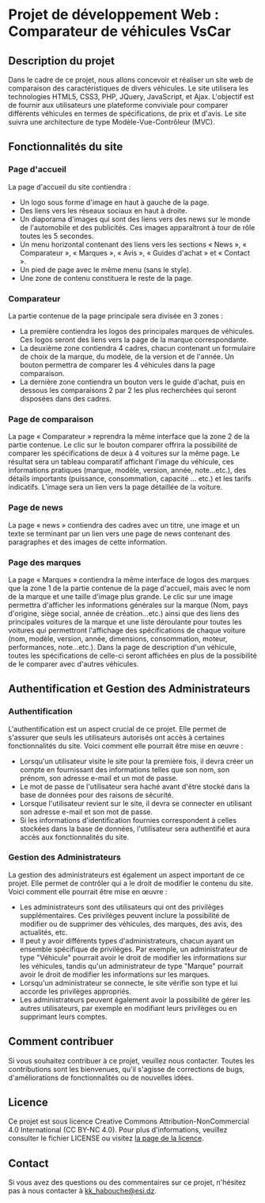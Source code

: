 # Projet de développement Web : Comparateur de véhicules VsCar

## Description du projet

Dans le cadre de ce projet, nous allons concevoir et réaliser un site web de comparaison des caractéristiques de divers véhicules. Le site utilisera les technologies HTML5, CSS3, PHP, JQuery, JavaScript, et Ajax. L'objectif est de fournir aux utilisateurs une plateforme conviviale pour comparer différents véhicules en termes de spécifications, de prix et d'avis. Le site suivra une architecture de type Modèle-Vue-Contrôleur (MVC).

## Fonctionnalités du site

### Page d'accueil

La page d'accueil du site contiendra :

- Un logo sous forme d'image en haut à gauche de la page.
- Des liens vers les réseaux sociaux en haut à droite.
- Un diaporama d'images qui sont des liens vers des news sur le monde de l'automobile et des publicités. Ces images apparaîtront à tour de rôle toutes les 5 secondes.
- Un menu horizontal contenant des liens vers les sections « News », « Comparateur », « Marques », « Avis », « Guides d'achat » et « Contact ».
- Un pied de page avec le même menu (sans le style).
- Une zone de contenu constituera le reste de la page.

### Comparateur

La partie contenue de la page principale sera divisée en 3 zones :

- La première contiendra les logos des principales marques de véhicules. Ces logos seront des liens vers la page de la marque correspondante.
- La deuxième zone contiendra 4 cadres, chacun contenant un formulaire de choix de la marque, du modèle, de la version et de l'année. Un bouton permettra de comparer les 4 véhicules dans la page comparaison.
- La dernière zone contiendra un bouton vers le guide d'achat, puis en dessous les comparaisons 2 par 2 les plus recherchées qui seront disposées dans des cadres.

### Page de comparaison

La page « Comparateur » reprendra la même interface que la zone 2 de la partie contenue. Le clic sur le bouton comparer offrira la possibilité de comparer les spécifications de deux à 4 voitures sur la même page. Le résultat sera un tableau comparatif affichant l'image du véhicule, ces informations pratiques (marque, modèle, version, année, note...etc.), des détails importants (puissance, consommation, capacité ... etc.) et les tarifs indicatifs. L'image sera un lien vers la page détaillée de la voiture.

### Page de news

La page « news » contiendra des cadres avec un titre, une image et un texte se terminant par un lien vers une page de news contenant des paragraphes et des images de cette information.

### Page des marques

La page « Marques » contiendra la même interface de logos des marques que la zone 1 de la partie contenue de la page d'accueil, mais avec le nom de la marque et une taille d'image plus grande. Le clic sur une image permettra d'afficher les informations générales sur la marque (Nom, pays d'origine, siège social, année de création...etc.) ainsi que des liens des principales voitures de la marque et une liste déroulante pour toutes les voitures qui permettront l'affichage des spécifications de chaque voiture (nom, modèle, version, année, dimensions, consommation, moteur, performances, note...etc.). Dans la page de description d'un véhicule, toutes les spécifications de celle-ci seront affichées en plus de la possibilité de le comparer avec d'autres véhicules.

## Authentification et Gestion des Administrateurs

### Authentification

L'authentification est un aspect crucial de ce projet. Elle permet de s'assurer que seuls les utilisateurs autorisés ont accès à certaines fonctionnalités du site. Voici comment elle pourrait être mise en œuvre :

- Lorsqu'un utilisateur visite le site pour la première fois, il devra créer un compte en fournissant des informations telles que son nom, son prénom, son adresse e-mail et un mot de passe.
- Le mot de passe de l'utilisateur sera haché avant d'être stocké dans la base de données pour des raisons de sécurité.
- Lorsque l'utilisateur revient sur le site, il devra se connecter en utilisant son adresse e-mail et son mot de passe.
- Si les informations d'identification fournies correspondent à celles stockées dans la base de données, l'utilisateur sera authentifié et aura accès aux fonctionnalités du site.

### Gestion des Administrateurs

La gestion des administrateurs est également un aspect important de ce projet. Elle permet de contrôler qui a le droit de modifier le contenu du site. Voici comment elle pourrait être mise en œuvre :

- Les administrateurs sont des utilisateurs qui ont des privilèges supplémentaires. Ces privilèges peuvent inclure la possibilité de modifier ou de supprimer des véhicules, des marques, des avis, des actualités, etc.
- Il peut y avoir différents types d'administrateurs, chacun ayant un ensemble spécifique de privilèges. Par exemple, un administrateur de type "Véhicule" pourrait avoir le droit de modifier les informations sur les véhicules, tandis qu'un administrateur de type "Marque" pourrait avoir le droit de modifier les informations sur les marques.
- Lorsqu'un administrateur se connecte, le site vérifie son type et lui accorde les privilèges appropriés.
- Les administrateurs peuvent également avoir la possibilité de gérer les autres utilisateurs, par exemple en modifiant leurs privilèges ou en supprimant leurs comptes.

## Comment contribuer

Si vous souhaitez contribuer à ce projet, veuillez nous contacter. Toutes les contributions sont les bienvenues, qu'il s'agisse de corrections de bugs, d'améliorations de fonctionnalités ou de nouvelles idées.

## Licence

Ce projet est sous licence Creative Commons Attribution-NonCommercial 4.0 International (CC BY-NC 4.0). Pour plus d'informations, veuillez consulter le fichier LICENSE ou visitez [la page de la licence](https://creativecommons.org/licenses/by-nc/4.0/).

## Contact

Si vous avez des questions ou des commentaires sur ce projet, n'hésitez pas à nous contacter à <kk_habouche@esi.dz>.
